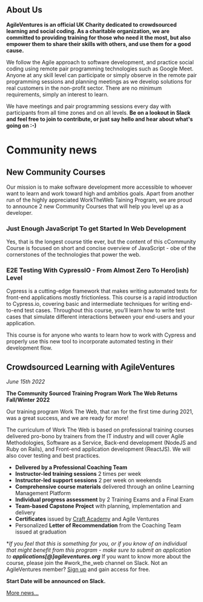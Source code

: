 ## About Us

**AgileVentures is an official UK Charity dedicated to crowdsourced learning and social coding. As a charitable organization, we are committed to providing training for those who need it the most, but also empower them to share their skills with others, and use them for a good cause.** 

We follow the Agile approach to software development, and practice social coding using remote pair programming technologies such as Google Meet. Anyone at any skill level can participate or simply observe in the remote pair programming sessions and planning meetings as we develop solutions for real customers in the non-profit sector. There are no minimum requirements, simply an interest to learn.

We have meetings and pair programming sessions every day with participants from all time zones and on all levels. **Be on a lookout in Slack and feel free to join to contribute, or just say hello and hear about what's going on :-)**

# Community news

## New Community Courses

Our mission is to make software development more accessible to whoever want to learn and work toward high and ambitios goals. Apart from another run of the highly appreciated WorkTheWeb Taining Program, we are proud to announce 2 new Community Courses that will help you level up as a developer.

### Just Enough JavaScript To get Started In Web Development

Yes, that is the longest course title ever, but the content of this cCommunity Course is focused on short and concise overview of JavaScript - obe of the cornerstones of the technologies that power the web. 

### E2E Testing With CypressIO - From Almost Zero To Hero(ish) Level

Cypress is a cutting-edge framework that makes writing automated tests for front-end applications mostly frictionless. This course is a rapid introduction to Cypress.io, covering basic and intermediate techniques for writing end-to-end test cases. Throughout this course, you’ll learn how to write test cases that simulate different interactions between your end-users and your application. 

This course is for anyone who wants to learn how to work with Cypress and properly use this new tool to incorporate automated testing in their development flow.


## Crowdsourced Learning with AgileVentures
_June 15th 2022_

**The Community Sourced Training Program Work The Web Returns Fall/Winter 2022**

Our training program Work The Web, that ran for the first time during 2021, was a great success, and we are ready for more!

The curriculum of Work The Web is based on professional training courses delivered pro-bono by trainers from the IT industry and will cover Agile Methodologies, Software as a Service, Back-end development (NodeJS and Ruby on Rails), and Front-end application development (ReactJS). We will also cover testing and best practices.

* **Delivered by a Professional Coaching Team** 
* **Instructor-led training sessions** 2 times per week
* **Instructor-led support sessions** 2 per week on weekends
* **Comprehensive course materials** delivered through an online Learning Management Platform
* **Individual progress assessment** by 2 Training Exams and a Final Exam
* **Team-based Capstone Project** with planning, implementation and delivery
* **Certificates** issued by [Craft Academy](https://www.craftacademy.se/english/) and Agile Ventures
* Personalized **Letter of Recommendation** from the Coaching Team issued at graduation

**If you feel that this is something for you, or if you know of an individual that might benefit from this program - make sure to submit an application to **applications[@]agileventures.org*** If you want to know more about the course, please join the #work_the_web channel on Slack. Not an AgileVentures member? <a href="https://www.agileventures.org/users/sign_up">Sign up</a> and gain access for free. 

**Start Date will be announced on Slack.**


[More news...](/news)


